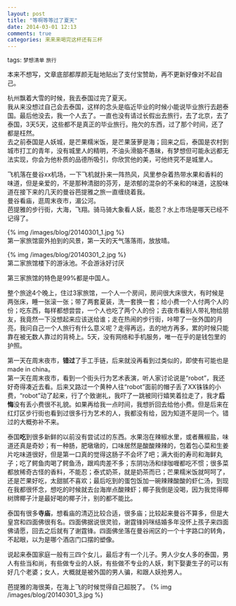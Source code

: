 ```yaml
---
layout: post
title: "等啊等等过了夏天"
date: 2014-03-01 12:13
comments: true
categories: 来来来喝完这杯还有三杯
---
```

tags: `梦想清单` `旅行`
<br>

本来不想写，文章底部都厚颜无耻地贴出了支付宝赞助，再不更新好像对不起自己。

杭州飘着大雪的时候，我去泰国过完了夏天。<br>
我从来没想过自己会去泰国，这样的念头是临近毕业的时候小能说毕业旅行去趟泰国。最后他没去，我一个人去了。一直也没有请过长假出去旅行，去了北京，去了泰国，3天5天，这些都不是真正的毕业旅行。拖欠的东西，过了那个时间，还了都是枉然。<br>
去之前泰国是人妖城，是芒果糯米饭，是芒果菠萝是海；回来之后，泰国是农村到城市打工的青年，没有城里人的精明，不油头滑脑不愚昧，有梦想但可能永远都无法实现，你会为他朴质的品德所吸引，你欣赏他的美，可他终究不是城里人。

飞机落在曼谷xx机场，一下飞机就扑来一阵热风，风里参杂着热带水果和香料的味道，但是亲爱的，不是那种清甜的芬芳，是浓郁的混杂的不亲和的味道，这股味道在接下来的几天的曼谷芭提雅之旅一直缠绕着我。<br>
曼谷看庙，逛周末夜市，湄公河。<br>
芭提雅的步行街，大海，飞翔。骑马骑大象看人妖，能忍？水上市场是哪天已经不记得了。

{% img /images/blog/20140301_1.jpg %}<br>
第一家旅馆窗外拍到的风景，第一天的天气落落雨，放放晴。

{% img /images/blog/20140301_2.jpg %}<br>
第二家旅馆楼下的游泳池。不会游泳好讨厌

第三家旅馆的特色是99%都是中国人。

整个旅途4个晚上，住过3家旅馆，一个人一个房间，房间很大床很大，有时候是两张床，睡一张滚一张；带了两套夏装，洗一套换一套；给小费一个人付两个人的份；吃东西，每样都想尝尝，一个人也吃了两个人的份；去夜市看别人带礼物给朋友，我竟然一下没想起来应该送给谁；走在热闹的步行街，咔嚓了一张外国的月亮，我问自己一个人旅行有什么意义呢？走得再远，去的地方再多，累的时候只能靠在被无数人靠过的背椅上。5天，没有网络和手机服务，唯一在乎的是钱包里的护照。

第一天在周末夜市，**错过**了手工手链，后来就没再看到过类似的，即使有可能也是made in china。<br>
第一天在周末夜市，看到一个街头行为艺术表演，听人家讨论说是“robot”，我还好奇得凑近去看。后来又路过一个黄种人往“robot”面前的帽子丢了XX铢铢的小费，“robot”动了起来，行了个致谢礼，我吓了一跳被同行嬉笑着拉走了，我才**后悔**没有丢小费很不礼貌。如果再给我一点时间，我想折回去给他小费。但是后来在红灯区步行街也看到过很多行为艺术的人，我都没有给，因为知道不是同一个。错过的大概弥补不来。

泰国**吃**到很多新鲜的以前没有尝试过的东西。水果泡在辣椒水里，或者蘸椒盐，味道还真是奇妙；有一种肠，肥墩墩的，口味居然是酸酸辣辣的，包着包心菜和生姜片吃味道很好，但是第一口真的觉得这肠子不会坏了吧；满大街的寿司和海鲜丸子；吃了鳄鱼肉喝了鳄鱼汤，跟鸡肉差不多；东阴功汤和绿咖喱都吃不惯；很多菜都放稀奇古怪的香料，不能忍；泰式奶茶，就是奶茶而已；芒果糯米饭就呵呵了，还是芒果好吃，太甜腻不喜欢；最后吃到的蛋包饭加一碗辣辣酸酸的虾仁汤，到现在我都很怀念，想吃的时候就去台海岸点酸辣虾；椰子我倒是没喝，因为我觉得椰树牌椰子汁是最好喝的椰子汁，别的都不能比。

泰国有很多**寺庙**，想看庙的清迈比较合适，很多庙；比较起来曼谷不算多，但是大皇宫和四面佛很有名。四面佛据说很灵验，谢霆锋妈咪结婚多年没怀上孩子来四面佛请愿，回去之后就有了谢霆锋。四面佛坐落在曼谷闹区的一个十字路口的转角，不起眼，以为是哪个酒店门口摆的塑像。

说起来泰国家庭一般有三四个女儿，最后才有一个儿子。男人少女人多的泰国，男人有些当和尚，有些做专业的人妖，有些做不专业的人妖，剩下娶妻生子的可以有好几个老婆；女人，大概就是被外国的男人骗，和跟人妖抢男人。

芭提雅的海很美，在海上飞的时候觉得自己超脱了。
{% img /images/blog/20140301_3.jpg %}